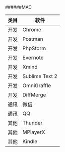 ######MAC

|类目|     软件     |
|----|--------------|
|开发|Chrome        |
|开发|Postman       |
|开发|PhpStorm      |
|开发|Evernote      |
|开发|Xmind         |
|开发|Sublime Text 2|
|开发|OmniGraffle   |
|开发|DiffMerge     |
|通讯|微信          |
|通讯|QQ            |
|其他|Thunder       |
|其他|MPlayerX      |
|其他|Kindle        |
